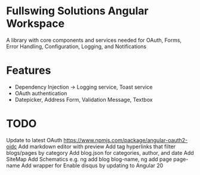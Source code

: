 # Fullswing Solutions Angular Workspace

A library with core components and services needed for OAuth, Forms, Error Handling, Configuration, Logging, and Notifications

# Features
- Dependency Injection -> Logging service, Toast service
- OAuth authentication
- Datepicker, Address Form, Validation Message, Textbox

# TODO

Update to latest OAuth https://www.npmjs.com/package/angular-oauth2-oidc
Add markdown editor with preview
Add tag hyperlinks that filter blogs/pages by category
Add blog.json for categories, author, and date
Add SiteMap
Add Schematics e.g. ng add blog blog-name, ng add page page-name
Add <codeblock> wrapper for <markdown lineNumbers clipboard ngPreserveWhitespaces ngNonBindable>
Enable disqus by updating to Angular 20
